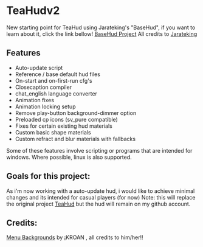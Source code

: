 # TeaHudv2

New starting point for TeaHud using Jarateking's "BaseHud", if you want to learn about it, click the link bellow!
[BaseHud Project](https://github.com/JarateKing/BaseHud)
All credits to [Jarateking](https://github.com/JarateKing)

## Features

* Auto-update script
* Reference / base default hud files
* On-start and on-first-run cfg's
* Closecaption compiler
* chat_english language converter
* Animation fixes
* Animation locking setup
* Remove play-button background-dimmer option
* Preloaded cp icons (sv_pure compatible)
* Fixes for certain existing hud materials
* Custom basic shape materials
* Custom refract and blur materials with fallbacks

Some of these features involve scripting or programs that are intended for windows. Where possible, linux is also supported.

## Goals for this project:
As i'm now working with a auto-update hud, i would like to achieve minimal changes and its intended for casual players (for now)
Note: this will replace the original project [TeaHud](https://github.com/DrinkinTea22/TeaHud) but the hud will remain on 
my github account.

## Credits:
[Menu Backgrounds](https://gamebanana.com/mods/25625) by ¡KROAN , all credits to him/her!!

